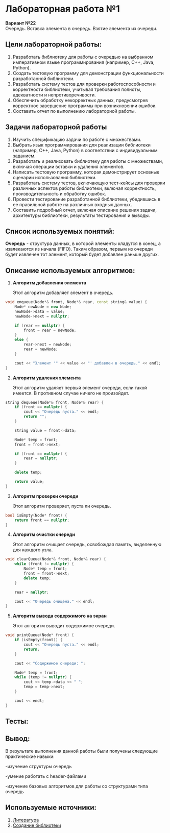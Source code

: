 # Лабораторная работа №1
**Вариант №22**    
Очередь. Вставка элемента в очередь. Взятие элемента из очереди.

## Цели лабораторной работы:
1. Разработать библиотеку для работы с очередью  на выбранном императивном языке программирования (например, C++, Java, Python).
2. Создать тестовую программу для демонстрации функциональности разработанной библиотеки.
3. Разработать систему тестов для проверки работоспособности и корректности библиотеки, учитывая требования полноты, адекватности и непротиворечивости.
4. Обеспечить обработку некорректных данных, предусмотрев корректное завершение программы при возникновении ошибок.
5. Составить отчет по выполнению лабораторной работы.
   
## Задачи лабораторной работы
1. Изучить спецификацию задачи по работе с множествами.
2. Выбрать язык программирования для реализации библиотеки (например, C++, Java, Python) в соответствии с индивидуальным заданием.
3. Разработать и реализовать библиотеку для работы с множествами, включая операции вставки и удаления элементов.
4. Написать тестовую программу, которая демонстрирует основные сценарии использования библиотеки.
5. Разработать систему тестов, включающую тест-кейсы для проверки различных аспектов работы библиотеки, включая корректность, производительность и обработку ошибок.
6. Провести тестирование разработанной библиотеки, убедившись в ее правильной работе на различных входных данных.
7. Составить подробный отчет, включая описание решения задачи, архитектуры библиотеки, результаты тестирования и выводы.

## Список используемых понятий:
**Очередь** - структура данных, в которой элементы кладутся в конец, а извлекаются из начала (FIFO). Таким образом, первым из очереди будет извлечен тот элемент, который будет добавлен раньше других.

## Описание используемых алгоритмов:

1. **Алгоритм добавления элемента**
   
   Этот алгоритм добавляет элемент в очередь.
```cpp
void enqueue(Node*& front, Node*& rear, const string& value) {
    Node* newNode = new Node;
    newNode->data = value;
    newNode->next = nullptr;

    if (rear == nullptr) {
        front = rear = newNode;
    }
    else {
        rear->next = newNode;
        rear = newNode;
    }

    cout << "Элемент '" << value << "' добавлен в очередь." << endl;
}
```
2. **Алгоритм удаления элемента**
   
   Этот алгоритм удаляет первый элемент очереди, если такой имеется. В противном случае ничего не произойдет.
```cpp
string dequeue(Node*& front, Node*& rear) {
    if (front == nullptr) {
        cout << "Очередь пуста." << endl;
        return "";
    }

    string value = front->data;

    Node* temp = front;
    front = front->next;

    if (front == nullptr) {
        rear = nullptr;
    }

    delete temp;

    return value;
}
```
3. **Алгоритм проверки очереди**
   
   Этот алгоритм проверяет, пуста ли очередь.
```cpp
bool isEmpty(Node* front) {
    return front == nullptr;
}
```
4. **Алгоритм очистки очереди**
   
   Этот алгоритм очищает очередь, освобождая память, выделенную для каждого узла.
```cpp
void clearQueue(Node*& front, Node*& rear) {
    while (front != nullptr) {
        Node* temp = front;
        front = front->next;
        delete temp;
    }

    rear = nullptr;

    cout << "Очередь очищена." << endl;
}
```
5. **Алгоритм вывода содержимого на экран**
   
   Этот алгоритм выводит содержимое очереди.
```cpp
void printQueue(Node* front) {
    if (isEmpty(front)) {
        cout << "Очередь пуста." << endl;
        return;
    }

    cout << "Содержимое очереди: ";

    Node* temp = front;
    while (temp != nullptr) {
        cout << temp->data << " ";
        temp = temp->next;
    }

    cout << endl;
}
```
## Тесты:



## Вывод:
В результате выполнения данной работы были получены следующие практические навыки:


-изучение структуры очередь


-умение работать с header-файлами


-изучение базовых алгоритмов для работы со структурами типа очередь

## Используемые источники:
1. [Литература](https://drive.google.com/drive/folders/1rJjlVms04Betx1EkAgaek2xNpHV6c_1j)
2. [Создание библиотеки](https://www.youtube.com/watch?v=pAxEfF2yVlM&t=1s)
